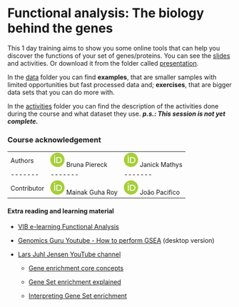 # Functional analysis: The biology behind the genes

This 1 day training aims to show you some online tools that can help you discover the functions of your set of genes/proteins.
You can see the [slides](https://docs.google.com/presentation/d/1oNKXqt5olJPhFVUUFHvxU1EUmfnFNhZMXreW0Q8ccKs/edit?usp=sharing) and activities. Or download it from the folder called [presentation](https://github.com/vibbits/functional_analysis_training/tree/master/presentation).

In the [data](https://github.com/vibbits/functional_analysis_training/tree/master/data) folder you can find **examples**, that are smaller samples with limited opportunities but fast processed data and; **exercises**, that are bigger data sets that you can do more with.

In the [activities](https://github.com/vibbits/functional_analysis_training/tree/master/activities) folder you can find the description of the activities done during the course and what dataset they use. ***p.s.: This session is not yet complete.***

### Course acknowledgement

|   |   |   |
| ------- | ------- |------- |
Authors | [![ORCID](https://raw.githubusercontent.com/vibbits/rdm-introductory-course/main/images/logos/32px-ORCID_iD.svg.png)](https://orcid.org/0000-0001-5958-0669) Bruna Piereck | [![ORCID](https://raw.githubusercontent.com/vibbits/rdm-introductory-course/main/images/logos/32px-ORCID_iD.svg.png)](https://orcid.org/0009-0007-1722-2370) Janick Mathys 
| ------- | ------- |------- |
Contributor |[![ORCID](https://raw.githubusercontent.com/vibbits/rdm-introductory-course/main/images/logos/32px-ORCID_iD.svg.png)](https://orcid.org/) Mainak Guha Roy | [![ORCID](https://raw.githubusercontent.com/vibbits/rdm-introductory-course/main/images/logos/32px-ORCID_iD.svg.png)](https://orcid.org/0000-0003-3861-4879) João Pacifico


#### Extra reading and learning material
- [VIB e-learning Functional Analysis](https://elearning.vib.be/courses/functional-analysis/)

- [Genomics Guru Youtube - How to perform GSEA](https://www.youtube.com/watch?v=KY6SS4vRchY) (desktop version)

- [Lars Juhl Jensen YouTube channel](https://www.youtube.com/@larsjuhljensen)

    - [Gene enrichment core concepts](https://www.youtube.com/watch?v=2NC1QOXmc5o)

    - [Gene Set enrichment explained](https://www.youtube.com/watch?v=egO7Lt92gDY)

    - [Interpreting Gene Set enrichment](https://www.youtube.com/watch?v=Yi4d7JIlAsM)




